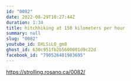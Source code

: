 ```yaml
---
id: "0082"
date: 2022-08-29T10:27:44Z
duration: 1:34
title: hitchhiking at 150 kilometers per hour
summary: null
slug: "0082"
youtube_id: DXLSiLO_gm8
ghost_id: 630c951fb2b5600001d9c22d
facebook_id: "790526401983695"
---
```

https://strolling.rosano.ca/0082/
